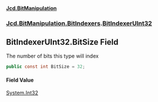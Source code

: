﻿#### [Jcd.BitManipulation](index.md 'index')

### [Jcd.BitManipulation.BitIndexers](Jcd.BitManipulation.BitIndexers.md 'Jcd.BitManipulation.BitIndexers').[BitIndexerUInt32](Jcd.BitManipulation.BitIndexers.BitIndexerUInt32.md 'Jcd.BitManipulation.BitIndexers.BitIndexerUInt32')

## BitIndexerUInt32.BitSize Field

The number of bits this type will index

```csharp
public const int BitSize = 32;
```

#### Field Value

[System.Int32](https://docs.microsoft.com/en-us/dotnet/api/System.Int32 'System.Int32')